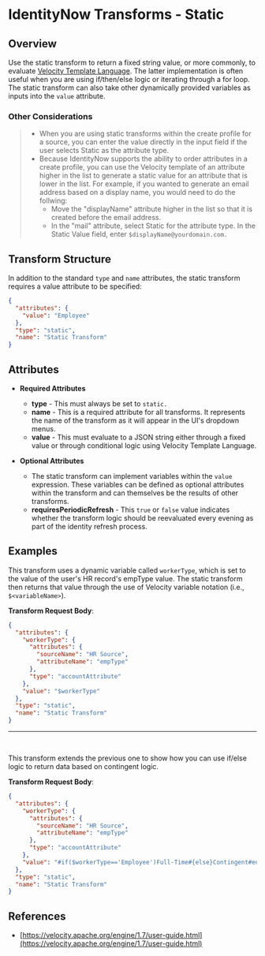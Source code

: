 # IdentityNow Transforms - Static

## Overview

Use the static transform to return a fixed string value, or more commonly, to evaluate [Velocity Template Language](https://velocity.apache.org/engine/1.7/user-guide.html). The latter implementation is often useful when you are using if/then/else logic or iterating through a for loop. The static transform can also take other dynamically provided variables as inputs into the `value` attribute.

### Other Considerations

> - When you are using static transforms within the create profile for a source, you can enter the value directly in the input field if the user selects Static as the attribute type.
> - Because IdentityNow supports the ability to order attributes in a create profile, you can use the Velocity template of an attribute higher in the list to generate a static value for an attribute that is lower in the list. For example, if you wanted to generate an email address based on a display name, you would need to do the follwing:
  >   - Move the "displayName" attribute higher in the list so that it is created before the email address.
  >   - In the "mail" attribute, select Static for the attribute type. In the Static Value field, enter `$displayName@yourdomain.com.`

## Transform Structure

In addition to the standard `type` and `name` attributes, the static transform requires a value attribute to be specified:

```json
{
  "attributes": {
    "value": "Employee"
  },
  "type": "static",
  "name": "Static Transform"
}
```

## Attributes

- **Required Attributes**
  - **type** - This must always be set to `static.`
  - **name** - This is a required attribute for all transforms. It represents the name of the transform as it will appear in the UI's dropdown menus.
  - **value** - This must evaluate to a JSON string either through a fixed value or through conditional logic using Velocity Template Language.

- **Optional Attributes**
  - The static transform can implement variables within the `value` expression. These variables can be defined as optional attributes within the transform and can themselves be the results of other transforms.
  - **requiresPeriodicRefresh** - This `true` or `false` value indicates whether the transform logic should be reevaluated every evening as part of the identity refresh process.

## Examples

This transform uses a dynamic variable called `workerType`, which is set to the value of the user's HR record's empType value. The static transform then returns that value through the use of Velocity variable notation (i.e., `$<variableName>`).

**Transform Request Body**:

```json
{
  "attributes": {
    "workerType": {
      "attributes": {
        "sourceName": "HR Source",
        "attributeName": "empType"
      },
      "type": "accountAttribute"
    },
    "value": "$workerType"
  },
  "type": "static",
  "name": "Static Transform"
}
```

---

<p>&nbsp;</p>

This transform extends the previous one to show how you can use if/else logic to return data based on contingent logic.

**Transform Request Body**:

```json
{
  "attributes": {
    "workerType": {
      "attributes": {
        "sourceName": "HR Source",
        "attributeName": "empType"
      },
      "type": "accountAttribute"
    },
    "value": "#if($workerType=='Employee')Full-Time#{else}Contingent#end"
  },
  "type": "static",
  "name": "Static Transform"
}
```

## References

- [https://velocity.apache.org/engine/1.7/user-guide.html](https://velocity.apache.org/engine/1.7/user-guide.html)
